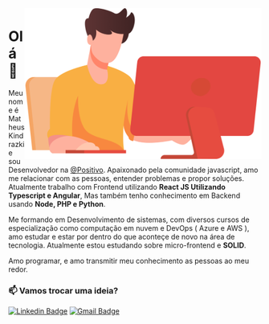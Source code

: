 <img align="right" height="300px" src="./image.png" />

# Olá 👋
Meu nome é Matheus Kindrazki e sou Desenvolvedor na [@Positivo](https://www.linkedin.com/company/positivosolucoesdidaticas/). Apaixonado pela comunidade javascript, amo me relacionar com as pessoas, entender problemas e propor soluções. Atualmente trabalho com Frontend utilizando **React JS Utilizando Typescript e Angular**, Mas também tenho conhecimento em Backend usando **Node, PHP e Python**.

Me formando em Desenvolvimento de sistemas, com diversos cursos de especialização como computação em nuvem e DevOps ( Azure e AWS ), amo estudar e estar por dentro do que aconteçe de novo na área de tecnologia. Atualmente estou estudando sobre micro-frontend e **SOLID**.

Amo programar, e amo transmitir meu conhecimento as pessoas ao meu redor.

### :mailbox: Vamos trocar uma ideia?	
[![Linkedin Badge](https://img.shields.io/badge/-LinkedIn-blue?style=flat-square&logo=Linkedin&logoColor=white&link=https://www.linkedin.com/in/vinicius-estevam1/)](https://www.linkedin.com/in/matheuskindrazki/)
[![Gmail Badge](https://img.shields.io/badge/-Gmail-c14438?style=flat-square&logo=Gmail&logoColor=white&link=mailto:estevamvinicius31@gmail.com)](mailto:matheuskindrazki@gmail.com)
